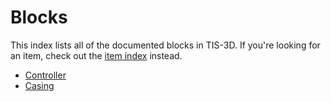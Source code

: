 # Blocks

This index lists all of the documented blocks in TIS-3D. If you're looking for an item, check out the [item index](../item/index.md) instead.

- [Controller](controller.md)
- [Casing](casing.md)
